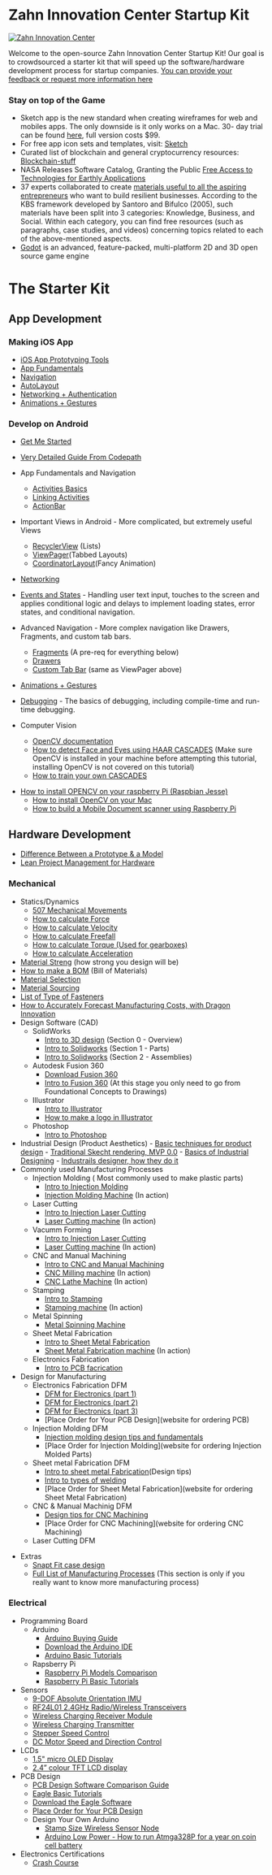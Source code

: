 # Zahn Innovation Center Startup Kit
[![Zahn Innovation Center](https://github.com/ZahnInnovationCenter/Startup-Starter-Kit/blob/master/ZIC-Logo-Horizontal-RGB-433x154.png)](http://www.zahncenternyc.com)

Welcome to the open-source Zahn Innovation Center Startup Kit! Our goal is to crowdsourced a starter kit that will speed up the software/hardware development process for startup companies. [You can provide your feedback or request more information here](https://goo.gl/forms/3YtpUofXxHWQKkS42)

### Stay on top of the Game
* Sketch app is the new standard when creating wireframes for web and mobiles apps. The only downside is it only works on a Mac. 30- day trial can be found [here](https://www.sketchapp.com/), full version costs $99.
* For free app icon sets and templates, visit: [Sketch](https://www.sketchappsources.com/)
* Curated list of blockchain and general cryptocurrency resources: [Blockchain-stuff](https://github.com/Xel/Blockchain-stuff)
* NASA Releases Software Catalog, Granting the Public [Free Access to Technologies for Earthly Applications](https://www.nasa.gov/press-release/nasa-releases-software-catalog-granting-the-public-free-access-to-technologies-for)
* 37 experts collaborated to create [materials useful to all the aspiring entrepreneurs](http://www.endureproject.eu/materials/) who want to build resilient businesses. According to the KBS framework developed by Santoro and Bifulco (2005), such materials have been split into 3 categories: Knowledge, Business, and Social. Within each category, you can find free resources (such as paragraphs, case studies, and videos) concerning topics related to each of the above-mentioned aspects.
* [Godot](https://godotengine.org/) is an advanced, feature-packed, multi-platform 2D and 3D open source game engine

# The Starter Kit

## App Development
### Making iOS App
* [iOS App Prototyping Tools](iOS-App-Prototyping-Tools)
* [App Fundamentals](iOS-App-Fundamentals)
* [Navigation](iOS-Navigation)
* [AutoLayout](iOS-AutoLayout)
* [Networking + Authentication](iOS-Networking-Authentication)
* [Animations + Gestures](iOS-Animations-Gestures)

### Develop on Android
* [Get Me Started](https://developer.android.com/training/basics/firstapp/index.html
)
* [Very Detailed Guide From Codepath](http://guides.codepath.com/android)
* App Fundamentals and Navigation
   - [Activities Basics](https://developer.android.com/training/basics/firstapp/building-ui.html)
   - [Linking Activities](https://developer.android.com/training/basics/firstapp/starting-activity.html)
   - [ActionBar](https://developer.android.com/training/appbar/index.html)
* Important Views in Android - More complicated, but extremely useful Views
   - [RecyclerView](https://www.binpress.com/tutorial/android-l-recyclerview-and-cardview-tutorial/156) (Lists)
   - [ViewPager](https://developer.android.com/training/implementing-navigation/lateral.html
)(Tabbed Layouts)
   - [CoordinatorLayout](http://saulmm.github.io/mastering-coordinator)(Fancy Animation)
* [Networking](http://www.vogella.com/tutorials/JavaLibrary-OkHttp/article.html)
* [Events and States](https://developer.android.com/training/basics/firstapp/building-ui.html) - Handling user text input, touches to the screen and applies conditional logic and delays to implement loading states, error states, and conditional navigation.
* Advanced Navigation - More complex navigation like Drawers, Fragments, and custom tab bars.
   - [Fragments](https://developer.android.com/guide/components/fragments.html) (A pre-req for everything below)
   - [Drawers](https://developer.android.com/training/implementing-navigation/nav-drawer.html)
   - [Custom Tab Bar](https://developer.android.com/training/implementing-navigation/lateral.html) (same as ViewPager above)
* [Animations + Gestures](https://developer.android.com/training/animation/index.html
)
* [Debugging](https://developer.android.com/studio/debug/index.html ) - The basics of debugging, including compile-time and run-time debugging.

* Computer Vision
   - [OpenCV documentation](http://docs.opencv.org/2.4.13/)
   - [How to detect Face and Eyes using HAAR CASCADES](https://pythonprogramming.net/haar-cascade-face-eye-detection-python-opencv-tutorial) (Make sure OpenCV is installed in your machine before attempting this tutorial, installing OpenCV is not covered on this tutorial)
   - [How to train your own CASCADES](https://pythonprogramming.net/haar-cascade-object-detection-python-opencv-tutorial/) 
 - [How to install OPENCV on your raspberry Pi (Raspbian Jesse)](http://www.pyimagesearch.com/2016/04/18/install-guide-raspberry-pi-3-raspbian-jessie-opencv-3)
   - [How to install OpenCV on your Mac](http://www.pyimagesearch.com/2016/12/05/macos-install-opencv-3-and-python-3-5)
   - [How to build a Mobile Document scanner using Raspberry Pi](http://www.pyimagesearch.com/2014/09/01/build-kick-ass-mobile-document-scanner-just-5-minutes)

## Hardware Development
   - [Difference Between a Prototype & a Model](http://yourbusiness.azcentral.com/difference-between-protoype-model-28781.html)
   - [Lean Project Management for Hardware](https://www.playbookhq.co/blog/what-is-lean-project-management)

### Mechanical
* Statics/Dynamics
   - [507 Mechanical Movements](http://507movements.com/index01.html)
   - [How to calculate Force](http://www.wikihow.com/Calculate-Force)
   - [How to calculate Velocity](http://www.wikihow.com/Calculate-Velocity)
   - [How to calculate Freefall](http://www.physicsclassroom.com/class/1DKin/Lesson-6/Kinematic-Equations-and-Free-Fall)
   - [How to calculate Torque (Used for gearboxes)]( https://www.precisionmicrodrives.com/tech-blog/2013/09/23/torque-calculations-gearmotor-applications)
   - [How to calculate Acceleration](http://www.wikihow.com/Calculate-Acceleration)
* [Material Streng](https://hwg.fictiv.com/design/engineering-fundamentals-refresh-strength-vs-stiffness-vs-hardness?mkt_tok=eyJpIjoiWW1GalpHSmlZelU0TlRFMSIsInQiOiJma016aE5BWmJLdUxnWFRMUmdvU0xicmFYd2pPWUxuK2ZrKzBlY0I5bStoUnlXSUNhTHJmN2t3TUc1TEhiREZHcTRPMVhFK2VVNE9IMkFPakJ6TDlOZkdscWZLU2xPUWxTTGxcL1FUS0N2NTdpd3ozczBxenphR21MVDBZYnNjVXAifQ%3D%3D) (how strong you design will be)
* [How to make a BOM](http://www.arenasolutions.com/resources/articles/creating-bill-of-materials/) (Bill of Materials)
* [Material Selection](https://hwg.fictiv.com/plan/how-to-select-source-the-right-materials)
* [Material Sourcing](http://www.tpt.com/resources/docs/resources/amr-raw-materials-analyst-report_.pdf)
* [List of Type of Fasteners](https://www.boltdepot.com/fastener-information/printable-tools/printable-fastener-tools.pdf)
* [How to Accurately Forecast Manufacturing Costs, with Dragon Innovation](https://www.youtube.com/watch?v=vfSWejFRCB4&feature=youtu.be)
* Design Software (CAD)
   - SolidWorks
      - [Intro to 3D design](http://www.solidworks.com/sw/resources/getting-started-3d-design-overview.htm) (Section 0 - Overview)
      - [Intro to Solidworks](http://www.solidworks.com/sw/resources/getting-started-3d-parts-design.htm) (Section 1 - Parts)
      - [Intro to Solidworks](http://www.solidworks.com/sw/resources/getting-started-3d-parts-design.htm) (Section 2 - Assemblies)
   - Autodesk Fusion 360 
      - [Download Fusion 360](http://www.autodesk.com/products/fusion-360/students-teachers-educators)
      - [Intro to Fusion 360](http://help.autodesk.com/view/fusion360/ENU/) (At this stage you only need to go from Foundational Concepts to Drawings)
   - Illustrator
      - [Intro to Illustrator](https://www.youtube.com/watch?v=Kgmu8RwLi28&feature=youtu.be) 
      - [How to make a logo in Illustrator](https://www.youtube.com/watch?v=93bP0-fZnZA)
   - Photoshop
      - [Intro to Photoshop](https://www.youtube.com/watch?v=pFyOznL9UvA)
* Industrial Design (Product Aesthetics)
      - [Basic techniques for product design](http://www.hongkiat.com/blog/basic-guidelines-to-product-sketching/)
      - [Traditional Skecht rendering, MVP 0.0](http://www.designertechniques.com/tutorials/mikaellugnegardtraditionalrendering01-page1.htm)
      - [Basics of Industrial Designing](http://www.cadius.org/industrial-design-basics-where-to-start/)
      - [Industrails designer, how they do it](http://www.idsa.org/education/how-they-do-it)
* Commonly used Manufacturing Processes
   - Injection Molding ( Most commonly used to make plastic parts)
      - [Intro to Injection Molding](https://www.youtube.com/watch?v=RMjtmsr3CqA)
      - [Injection Molding Machine](https://youtu.be/mam_A15FI4M) (In action)
   - Laser Cutting
      - [Intro to Injection Laser Cutting](https://www.youtube.com/watch?v=RMjtmsr3CqA)
      - [Laser Cutting machine](https://youtu.be/PpuqCZlvAuM) (In action)
   - Vacumm Forming 
      - [Intro to Injection Laser Cutting](https://www.youtube.com/watch?v=SIjUVCho_xU)
      - [Laser Cutting machine](https://youtu.be/BqV_jsxD0UA) (In action)
   - CNC and Manual Machining
      - [Intro to CNC and Manual Machining](https://www.youtube.com/watch?v=s8izK96bLwQ)
      - [CNC Milling machine](https://youtu.be/8Lh600hVyt8) (In action)
      - [CNC Lathe Machine](https://youtu.be/gr3RM8yCfUg) (In action)
   - Stamping
      - [Intro to Stamping](https://www.youtube.com/watch?v=zqwAMrZIlCA)
      - [Stamping machine](https://youtu.be/BqV_jsxD0UA) (In action)
   - Metal Spinning 
      - [Metal Spinning Machine](https://www.youtube.com/watch?v=um-biLfru-c)
   - Sheet Metal Fabrication
      - [Intro to Sheet Metal Fabrication]()
      - [Sheet Metal Fabrication machine]() (In action)
   - Electronics Fabrication
      - [Intro to PCB facrication]()
* Design for Manufacturing
   - Electronics Fabrication DFM
      - [DFM for Electronics (part 1)](https://www.youtube.com/watch?v=VXE_dh38HjU&list=PLGEhcuqLbyaTMr94wPm8Q-CWilzJWgPye&index=3)
      - [DFM for Electronics (part 2)](https://www.youtube.com/watch?v=Uemr8xaxcw0)
      - [DFM for Electronics (part 3)](https://www.youtube.com/watch?v=2zGisPMNstI)
      - [Place Order for Your PCB Design](website for ordering PCB)
   - Injection Molding DFM
      - [Injection molding design tips and fundamentals](https://www.protolabs.com/resources/design-tips/)
      - [Place Order for Injection Molding](website for ordering Injection Molded Parts)
   - Sheet metal Fabrication DFM
      - [Intro to sheet metal Fabrication](https://19dc2udxw571ap3t210itdkp-wpengine.netdna-ssl.com/wp-content/uploads/2016/10/Rapid-Sheet-Metal-Design-Guide.pdf?t=6509)(Design tips)
      - [Intro to types of welding](http://earlbeck.com/types-of-welding.html)
      - [Place Order for Sheet Metal Fabrication](website for ordering Sheet Metal Fabrication)
   - CNC & Manual Machinig DFM
      - [Design tips for CNC Machining](http://omwcorp.com/how-to-design-machined-parts.html)
      - [Place Order for CNC Machining](website for ordering CNC Machining)
   - Laser Cutting DFM
 - Extras
      - [Snapt Fit case design](https://www.3dhubs.com/knowledge-base/cad-modeling-3-snap-fits?utm_source=customerio&utm_medium=email&utm_content=cad1test&utm_campaign=customer-news&user=3470&otl-token=VID3_NbLejlUPc7jircbTniHH9QPdmFRLQFBH8gYNwI&timestamp=1496867581#)
      - [Full List of Manufacturing Processes](http://www.engineersedge.com/manufacturing_design.shtml) (This section is only if you really want to know more manufacturing process)

### Electrical
* Programming Board
   - Arduino
      - [Arduino Buying Guide](https://www.sparkfun.com/arduino_guide)
      - [Download the Arduino IDE](https://www.arduino.cc/en/main/software)
      - [Arduino Basic Tutorials](Arduino-Basic-Tutorials)
   - Rapsberry Pi
      - [Raspberry Pi Models Comparison](http://socialcompare.com/en/comparison/raspberrypi-models-comparison)
      - [Raspberry Pi Basic Tutorials](Raspberry-Pi-Basic-Tutorials)
* Sensors
   - [9-DOF Absolute Orientation IMU ](https://www.adafruit.com/product/2472)
   - [RF24L01 2.4GHz Radio/Wireless Transceivers](https://arduino-info.wikispaces.com/Nrf24L01-2.4GHz-HowTo)
   - [Wireless Charging Receiver Module](https://www.adafruit.com/products/1901)
   - [Wireless Charging Transmitter](https://www.adafruit.com/products/2162)
   - [Stepper Speed Control](https://www.arduino.cc/en/tutorial/stepperSpeedControl)
   - [DC Motor Speed and Direction Control](http://hardwarefun.com/tutorials/controlling-speed-of-dc-motors-using-arduino)
* LCDs
   - [1.5" micro OLED Display](https://www.sparkfun.com/products/11676)
   - [2.4” colour TFT LCD display](http://www.4dsystems.com.au/product/gen4-uLCD-24D/)
* PCB Design
   - [PCB Design Software Comparison Guide](https://www.sfcircuits.com/pcb-school/pcb-design-software-comparison-guide#comp-table)
   - [Eagle Basic Tutorials](Eagle-Basic-Tutorials)
   - [Download the Eagle Software](http://www.autodesk.com/products/eagle/free-download)
   - [Place Order for Your PCB Design](website-for-ordering-PCB)
   - Design Your Own Arduino
      - [Stamp Size Wireless Sensor Node](https://www.mysensors.org/hardware/stamp-node)
      - [Arduino Low Power - How to run Atmga328P for a year on coin cell battery](http://www.home-automation-community.com/arduino-low-power-how-to-run-atmega328p-for-a-year-on-coin-cell-battery/)
* Electronics Certifications
   - [Crash Course](http://importcrashcourse.com/knowing-certificates-save-ton-money/)